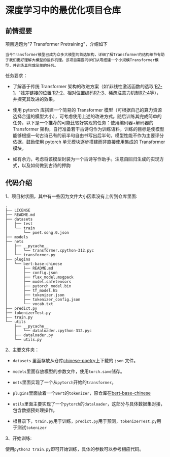 # 深度学习中的最优化项目仓库

## 前情提要

项目选题为"7 Transformer Pretraining"，介绍如下

```
当今Transformer模型已成为众多大模型的首选架构，详细了解Transformer的结构细节有助于我们更好理解大模型的运作机理。该项目需要同学们从零搭建一个小规模Transformer模型，并训练其完成简单的任务。
```

任务要求：

- 了解基于传统 Transformer 架构的改进方案（如'非线性激活函数的选取'[R7-1](https://arxiv.org/abs/2002.05202)、'残差链接的位置'[R7-2](https://arxiv.org/abs/2002.04745)、相对位置编码[R7-3](https://arxiv.org/abs/1803.02155)、稀疏注意力机制[R7-4](https://arxiv.org/abs/1904.10509)等），并探究其改进的效果。

- 使用 pytorch 库搭建一个简易的 Transformer 模型（可根据自己的算力资源选择合适的模型大小），可考虑使用上述的改进方式。随后训练其完成简单的任务，以下是一个推荐的可能比较好实现的任务：使用编码器+解码器的 Transformer 架构，自行准备若干古诗句作为训练语料，训练的目标是使模型能够根据一句古诗已有的前半句自由书写出后半句。模型性能不作为主要评分依据，鼓励使用 pytorch 单元模块逐步搭建而非直接使用集成的 Transformer 模块。

- 如有余力，考虑将该模型封装为一个古诗写作助手。注意自回归生成的实现方式，以及如何做到古诗的押韵

## 代码介绍

1、项目树状图，其中有一些因为文件大小因素没有上传到仓库里面:

```
.
├── LICENSE
├── README.md
├── datasets
│   ├── test
│   └── train
│       └── poet.song.0.json
├── models
├── nets
│   ├── __pycache__
│   │   └── transformer.cpython-312.pyc
│   └── transformer.py
├── plugins
│   └── bert-base-chinese
│       ├── README.md
│       ├── config.json
│       ├── flax_model.msgpack
│       ├── model.safetensors
│       ├── pytorch_model.bin
│       ├── tf_model.h5
│       ├── tokenizer.json
│       ├── tokenizer_config.json
│       └── vocab.txt
├── predict.py
├── tokenizerTest.py
├── train.py
└── utils
    ├── __pycache__
    │   └── dataloader.cpython-312.pyc
    ├── dataloader.py
    └── utils.py
```

2、主要文件夹：

- `datasets` 里面存放从仓库[chinese-poetry](https://github.com/chinese-poetry/chinese-poetry)上下载的 `json` 文件。

- `models`里面存放模型的参数文件，使用`torch.save`储存。

- `nets`里面实现了一个从`pytorch`开始的`transformer`。

- `plugins`里面放着一个`Bert`的`tokenizer`，原仓库在[bert-base-chinese](https://hf-mirror.com/google-bert/bert-base-chinese/tree/main)

- `utils`里面主要实现了一个`pytorch`的`dataloader`，这部分与具体数据集对接，包含数据预处理操作。

- 根目录下，`train.py`用于训练，`predict.py`用于预测，`tokenizerTest.py`用于测试`tokenizer`

3、开始训练:

使用`python3 train.py`即可开始训练，具体的参数可以参考相应代码。
